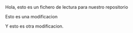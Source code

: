 Hola, esto es un fichero de lectura para nuestro repositorio

Esto es una modificacion

Y esto es otra modificacion.
